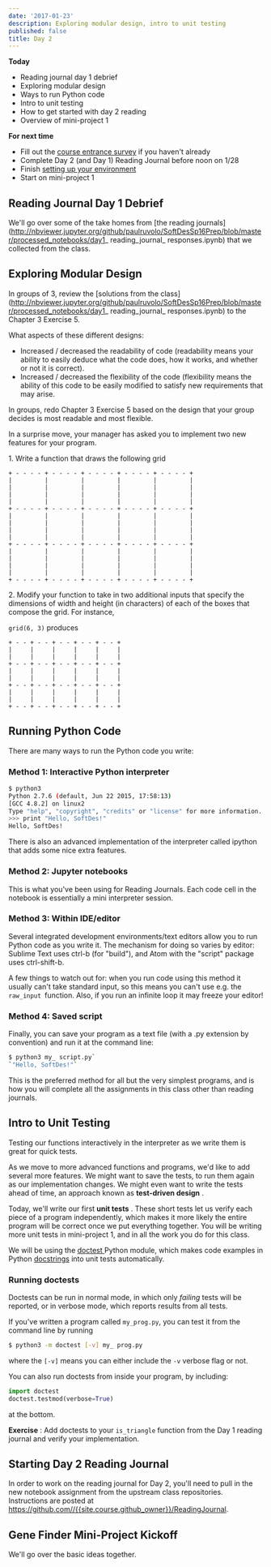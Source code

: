 ```yaml
---
date: '2017-01-23'
description: Exploring modular design, intro to unit testing
published: false
title: Day 2
---
```


**Today**

* Reading journal day 1 debrief
* Exploring modular design
* Ways to run Python code
* Intro to unit testing
* How to get started with day 2 reading
* Overview of mini-project 1

**For next time**

* Fill out the [course entrance survey]({{site.course.entrance_survey_url}}) if you haven't already
* Complete Day 2 (and Day 1) Reading Journal before noon on 1/28
* Finish [setting up your environment](/assignments/setup-your-environment)
* Start on mini-project 1

## Reading Journal Day 1 Debrief

We'll go over some of the take homes from [the reading
journals](http://nbviewer.jupyter.org/github/paulruvolo/SoftDesSp16Prep/blob/master/processed_notebooks/day1_ reading_journal_ responses.ipynb)
that we collected from the class.

## Exploring Modular Design

In groups of 3, review the [solutions from the
class](http://nbviewer.jupyter.org/github/paulruvolo/SoftDesSp16Prep/blob/master/processed_notebooks/day1_ reading_journal_ responses.ipynb)
to the Chapter 3 Exercise 5.

What aspects of these different designs:

* Increased / decreased the readability of code (readability means your ability to easily deduce what the code does, how it works, and whether or not it is correct).
* Increased / decreased the flexibility of the code (flexibility means the ability of this code to be easily modified to satisfy new requirements that may arise.

In groups, redo Chapter 3 Exercise 5 based on the design that your group
decides is most readable and most flexible.

In a surprise move, your manager has asked you to implement two new features
for your program.


1\. Write a function that draws the following grid

```
+ - - - - + - - - - + - - - - + - - - - + - - - - +
|         |         |         |         |         |
|         |         |         |         |         |
|         |         |         |         |         |
|         |         |         |         |         |
+ - - - - + - - - - + - - - - + - - - - + - - - - +
|         |         |         |         |         |
|         |         |         |         |         |
|         |         |         |         |         |
|         |         |         |         |         |
+ - - - - + - - - - + - - - - + - - - - + - - - - +
|         |         |         |         |         |
|         |         |         |         |         |
|         |         |         |         |         |
|         |         |         |         |         |
+ - - - - + - - - - + - - - - + - - - - + - - - - +
```


2\. Modify your function to take in two additional inputs that specify the
dimensions of width and height (in characters) of each of the boxes that
compose the grid. For instance,

`grid(6, 3)` produces

```
+ - - + - - + - - + - - + - - +
|     |     |     |     |     |
|     |     |     |     |     |
+ - - + - - + - - + - - + - - +
|     |     |     |     |     |
|     |     |     |     |     |
+ - - + - - + - - + - - + - - +
|     |     |     |     |     |
|     |     |     |     |     |
+ - - + - - + - - + - - + - - +
```

## Running Python Code

There are many ways to run the Python code you write:

### Method 1: Interactive Python interpreter

``` bash
$ python3
Python 2.7.6 (default, Jun 22 2015, 17:58:13)
[GCC 4.8.2] on linux2
Type "help", "copyright", "credits" or "license" for more information.
>>> print "Hello, SoftDes!"
Hello, SoftDes!
```

There is also an advanced implementation of the interpreter called ipython
that adds some nice extra features.


### Method 2: Jupyter notebooks

This is what you've been using for Reading Journals. Each code cell in the
notebook is essentially a mini interpreter session.


### Method 3: Within IDE/editor

Several integrated development environments/text editors allow you to run
Python code as you write it. The mechanism for doing so varies by editor:
Sublime Text uses ctrl-b (for "build"), and Atom with the "script" package
uses ctrl-shift-b.

A few things to watch out for: when you run code using this method it usually
can't take standard input, so this means you can't use e.g. the `raw_input
`function. Also, if you run an infinite loop it may freeze your editor!


### Method 4: Saved script

Finally, you can save your program as a text file (with a .py extension by
convention) and run it at the command line:

``` bash
$ python3 my_ script.py`
`"Hello, SoftDes!"`
```

This is the preferred method for all but the very simplest programs, and is
how you will complete all the assignments in this class other than reading
journals.


## Intro to Unit Testing

Testing our functions interactively in the interpreter as we write them is
great for quick tests.

As we move to more advanced functions and programs, we'd like to add several
more features. We might want to save the tests, to run them again as our
implementation changes. We might even want to write the tests ahead of time,
an approach known as **test-driven design** .

Today, we'll write our first **unit tests** . These short tests let us verify
each piece of a program independently, which makes it more likely the entire
program will be correct once we put everything together. You will be writing
more unit tests in mini-project 1, and in all the work you do for this class.

We will be using the [doctest
](https://docs.python.org/2/library/doctest.html)Python module, which makes
code examples in Python
[docstrings](https://www.python.org/dev/peps/pep-0257/) into unit tests
automatically.


### Running doctests

Doctests can be run in normal mode, in which only _failing_  tests will be
reported, or in verbose mode, which reports results from all tests.

If you've written a program called `my_prog.py`, you can test it from the
command line by running

``` bash
$ python3 -m doctest [-v] my_ prog.py
```

where the `[-v]` means you can either include the `-v` verbose flag or not.

You can also run doctests from inside your program, by including:

``` python
import doctest
doctest.testmod(verbose=True)
```

at the bottom.

**Exercise** : Add doctests to your `is_triangle` function from the Day 1 reading journal and verify your implementation.


## Starting Day 2 Reading Journal

In order to work on the reading journal for Day 2, you'll need to pull in the
new notebook assignment from the upstream class repositories. Instructions are
posted at <https://github.com//{{site.course.github_owner}}/ReadingJournal>.


## Gene Finder Mini-Project Kickoff

We'll go over the basic ideas together.
